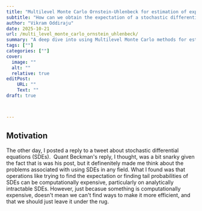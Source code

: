 ```yaml
---
title: "Multilevel Monte Carlo Ornstein-Uhlenbeck for estimation of expected values in SDEs"
subtitle: "How can we obtain the expectation of a stochastic differential equation efficiently using Multilevel Monte Carlo methods along with using approximate random variables and different floating point precisions?"
author: "Vikram Oddiraju"
date: 2025-10-21
url: /multi_level_monte_carlo_ornstein_uhlenbeck/
summary: "A deep dive into using Multilevel Monte Carlo methods for estimating expected values in Stochastic Differential Equations (SDEs), focusing on the Ornstein-Uhlenbeck process. This article explores the efficiency of combining approximate random variables and varying floating point precisions to enhance computational performance."
tags: [""]
categories: [""]
cover:
  image: ""
  alt: ""
  relative: true
editPost:
    URL: ""
    Text: ""
draft: true



---
```


<!-- Link to research paper: **Accelerated Portfolio Optimization And Option Pricing With Reinforcement Learning by Hadi Keramati and Samaneh Jazayeri:**    [https://arxiv.org/pdf/2507.01972v1](https://arxiv.org/pdf/2507.01972v1)

Link to my code: [https://github.com/Vekram1/ill_conditioned_ppo_RL_matrix_solver](https://github.com/Vekram1/ill_conditioned_ppo_RL_matrix_solver) -->

## Motivation

The other day, I posted a reply to a tweet about stochastic differential equations (SDEs). 
<Image of tweet and reply>
Quant Beckman's reply, I thought, was a bit snarky given the fact that is was his post, but it definenitely made me think about the problems associated with using SDEs in any field. What I found was that operations like trying to find the expectation or finding tail probabilities of SDEs can be computationally expensive, particularly on analytically intractable SDEs. However, just becasue something is computationally expensive, doesn't mean we can't find ways to make it more efficient, and that we should just leave it under the rug. 
